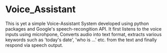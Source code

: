 # Voice_Assistant
This is yet a simple Voice-Assistant System developed using python packages and Google's speech-recongition API. 
It first listens to the voice inputs using microhpone, Converts audio into text format, extracts various keywords such as 'today's date', 'who is ...' etc. from the text and finally respond via speech output.

